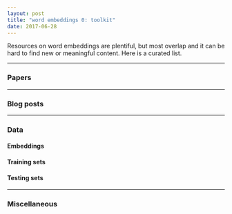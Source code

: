 ```yaml
---
layout: post
title: "word embeddings 0: toolkit"
date: 2017-06-28
---
```


Resources on word embeddings are plentiful, but most overlap and it can be hard to find new or meaningful content. Here is a curated list.

---
### Papers

---
### Blog posts

---
### Data
#### Embeddings
#### Training sets
#### Testing sets

---
### Miscellaneous
